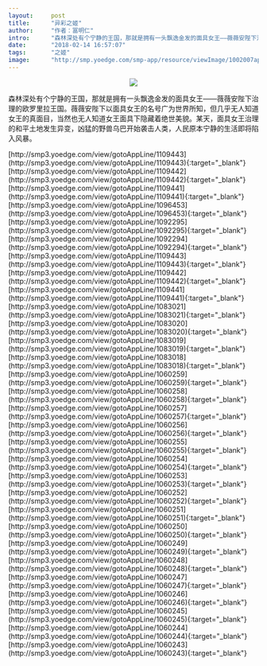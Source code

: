 ```yaml
---
layout:     post
title:      "异彩之姬"
author:     "作者：冨明仁"
intro:      "森林深处有个宁静的王国，那就是拥有一头飘逸金发的面具女王——薇薇安陛下治理的欧罗里拉王国。薇薇安陛下以面具女王的名号广为世界所知，但几乎无人知道女王的真面目，当然也无人知道女王面具下隐藏着绝世美貌。某天，面具女王治理的和平土地发生异变，凶猛的野兽乌巴开始袭击人类，人民原本宁静的生活即将陷入风暴。"
date:       "2018-02-14 16:57:07"
tags:       "之姬"
image:      "http://smp.yoedge.com/smp-app/resource/viewImage/1002007appline.png"
---
```

<div style="text-align: center">
<p><img src="http://smp.yoedge.com/smp-app/resource/viewImage/1002007appline.png"/></p>
</div>
<p class="post-meta">
<span>森林深处有个宁静的王国，那就是拥有一头飘逸金发的面具女王——薇薇安陛下治理的欧罗里拉王国。薇薇安陛下以面具女王的名号广为世界所知，但几乎无人知道女王的真面目，当然也无人知道女王面具下隐藏着绝世美貌。某天，面具女王治理的和平土地发生异变，凶猛的野兽乌巴开始袭击人类，人民原本宁静的生活即将陷入风暴。</span>
</p>
[http://smp3.yoedge.com/view/gotoAppLine/1109443](http://smp3.yoedge.com/view/gotoAppLine/1109443){:target="_blank"}
[http://smp3.yoedge.com/view/gotoAppLine/1109442](http://smp3.yoedge.com/view/gotoAppLine/1109442){:target="_blank"}
[http://smp3.yoedge.com/view/gotoAppLine/1109441](http://smp3.yoedge.com/view/gotoAppLine/1109441){:target="_blank"}
[http://smp3.yoedge.com/view/gotoAppLine/1096453](http://smp3.yoedge.com/view/gotoAppLine/1096453){:target="_blank"}
[http://smp3.yoedge.com/view/gotoAppLine/1092295](http://smp3.yoedge.com/view/gotoAppLine/1092295){:target="_blank"}
[http://smp3.yoedge.com/view/gotoAppLine/1092294](http://smp3.yoedge.com/view/gotoAppLine/1092294){:target="_blank"}
[http://smp3.yoedge.com/view/gotoAppLine/1109443](http://smp3.yoedge.com/view/gotoAppLine/1109443){:target="_blank"}
[http://smp3.yoedge.com/view/gotoAppLine/1109442](http://smp3.yoedge.com/view/gotoAppLine/1109442){:target="_blank"}
[http://smp3.yoedge.com/view/gotoAppLine/1109441](http://smp3.yoedge.com/view/gotoAppLine/1109441){:target="_blank"}
[http://smp3.yoedge.com/view/gotoAppLine/1083021](http://smp3.yoedge.com/view/gotoAppLine/1083021){:target="_blank"}
[http://smp3.yoedge.com/view/gotoAppLine/1083020](http://smp3.yoedge.com/view/gotoAppLine/1083020){:target="_blank"}
[http://smp3.yoedge.com/view/gotoAppLine/1083019](http://smp3.yoedge.com/view/gotoAppLine/1083019){:target="_blank"}
[http://smp3.yoedge.com/view/gotoAppLine/1083018](http://smp3.yoedge.com/view/gotoAppLine/1083018){:target="_blank"}
[http://smp3.yoedge.com/view/gotoAppLine/1060259](http://smp3.yoedge.com/view/gotoAppLine/1060259){:target="_blank"}
[http://smp3.yoedge.com/view/gotoAppLine/1060258](http://smp3.yoedge.com/view/gotoAppLine/1060258){:target="_blank"}
[http://smp3.yoedge.com/view/gotoAppLine/1060257](http://smp3.yoedge.com/view/gotoAppLine/1060257){:target="_blank"}
[http://smp3.yoedge.com/view/gotoAppLine/1060256](http://smp3.yoedge.com/view/gotoAppLine/1060256){:target="_blank"}
[http://smp3.yoedge.com/view/gotoAppLine/1060255](http://smp3.yoedge.com/view/gotoAppLine/1060255){:target="_blank"}
[http://smp3.yoedge.com/view/gotoAppLine/1060254](http://smp3.yoedge.com/view/gotoAppLine/1060254){:target="_blank"}
[http://smp3.yoedge.com/view/gotoAppLine/1060253](http://smp3.yoedge.com/view/gotoAppLine/1060253){:target="_blank"}
[http://smp3.yoedge.com/view/gotoAppLine/1060252](http://smp3.yoedge.com/view/gotoAppLine/1060252){:target="_blank"}
[http://smp3.yoedge.com/view/gotoAppLine/1060251](http://smp3.yoedge.com/view/gotoAppLine/1060251){:target="_blank"}
[http://smp3.yoedge.com/view/gotoAppLine/1060250](http://smp3.yoedge.com/view/gotoAppLine/1060250){:target="_blank"}
[http://smp3.yoedge.com/view/gotoAppLine/1060249](http://smp3.yoedge.com/view/gotoAppLine/1060249){:target="_blank"}
[http://smp3.yoedge.com/view/gotoAppLine/1060248](http://smp3.yoedge.com/view/gotoAppLine/1060248){:target="_blank"}
[http://smp3.yoedge.com/view/gotoAppLine/1060247](http://smp3.yoedge.com/view/gotoAppLine/1060247){:target="_blank"}
[http://smp3.yoedge.com/view/gotoAppLine/1060246](http://smp3.yoedge.com/view/gotoAppLine/1060246){:target="_blank"}
[http://smp3.yoedge.com/view/gotoAppLine/1060245](http://smp3.yoedge.com/view/gotoAppLine/1060245){:target="_blank"}
[http://smp3.yoedge.com/view/gotoAppLine/1060244](http://smp3.yoedge.com/view/gotoAppLine/1060244){:target="_blank"}
[http://smp3.yoedge.com/view/gotoAppLine/1060243](http://smp3.yoedge.com/view/gotoAppLine/1060243){:target="_blank"}


